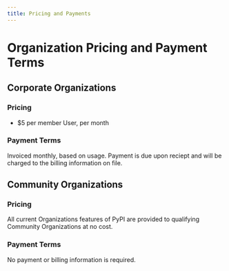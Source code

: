 ```yaml
---
title: Pricing and Payments
---
```


<!--[[ preview('org-accounts') ]]-->

# Organization Pricing and Payment Terms

## Corporate Organizations

### Pricing

* $5 per member User, per month

### Payment Terms

Invoiced monthly, based on usage. Payment is due upon reciept and will be charged to the billing information on file.

## Community Organizations

### Pricing

All current Organizations features of PyPI are provided to qualifying Community Organizations
at no cost.

### Payment Terms

No payment or billing information is required.
